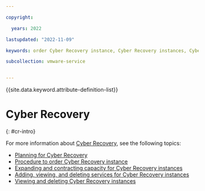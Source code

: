 ```yaml
---

copyright:

  years: 2022

lastupdated: "2022-11-09"

keywords: order Cyber Recovery instance, Cyber Recovery instances, Cyber Recovery order

subcollection: vmware-service


---
```


{{site.data.keyword.attribute-definition-list}}

# Cyber Recovery
{: #cr-intro}

For more information about [Cyber Recovery](/docs/vmwaresolutions?topic=vmwaresolutions-cr_overview), see the following topics:

* [Planning for Cyber Recovery](/docs/vmwaresolutions?topic=vmwaresolutions-cr_planning)
* [Procedure to order Cyber Recovery instance](/docs/vmwaresolutions?topic=vmwaresolutions-cr_orderinginstance-order-procedure)
* [Expanding and contracting capacity for Cyber Recovery instances](/docs/vmwaresolutions?topic=vmwaresolutions-cr_addingservers)
* [Adding, viewing, and deleting services for Cyber Recovery instances](/docs/vmwaresolutions?topic=vmwaresolutions-cr_addingservices)
* [Viewing and deleting Cyber Recovery instances](https://test.cloud.ibm.com/docs/vmwaresolutions?topic=vmwaresolutions-cr_viewinginstances)
